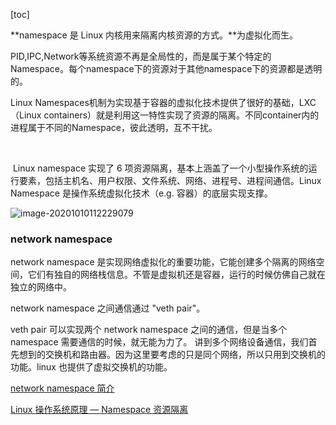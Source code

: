 [toc]

**namespace 是 Linux 内核用来隔离内核资源的方式。**为虚拟化而生。

PID,IPC,Network等系统资源不再是全局性的，而是属于某个特定的Namespace。每个namespace下的资源对于其他namespace下的资源都是透明的。

Linux Namespaces机制为实现基于容器的虚拟化技术提供了很好的基础，LXC（Linux containers）就是利用这一特性实现了资源的隔离。不同container内的进程属于不同的Namespace，彼此透明，互不干扰。

​	

​		Linux namespace 实现了 6 项资源隔离，基本上涵盖了一个小型操作系统的运行要素，包括主机名、用户权限、文件系统、网络、进程号、进程间通信。Linux Namespace 是操作系统虚拟化技术（e.g. 容器）的底层实现支撑。

![image-20201010112229079](/Users/lisai/go/src/llussy.github.io/images/image-20201010112229079.png)

### network namespace

network namespace 是实现网络虚拟化的重要功能，它能创建多个隔离的网络空间，它们有独自的网络栈信息。不管是虚拟机还是容器，运行的时候仿佛自己就在独立的网络中。

network namespace 之间通信通过 "veth pair"。

veth pair 可以实现两个 network namespace 之间的通信，但是当多个 namespace 需要通信的时候，就无能为力了。 讲到多个网络设备通信，我们首先想到的交换机和路由器。因为这里要考虑的只是同个网络，所以只用到交换机的功能。linux 也提供了虚拟交换机的功能。

[network namespace 简介](https://blog.csdn.net/u012707739/article/details/78163354)

[Linux 操作系统原理 — Namespace 资源隔离](https://blog.csdn.net/Jmilk/article/details/108897853)

